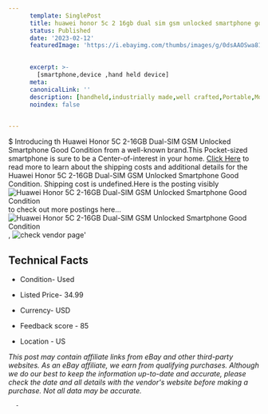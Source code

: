```yaml
---
      template: SinglePost
      title: huawei honor 5c 2 16gb dual sim gsm unlocked smartphone good condition
      status: Published
      date: '2023-02-12'
      featuredImage: 'https://i.ebayimg.com/thumbs/images/g/0dsAAOSwa81jKZ1n/s-l225.jpg'
       

      excerpt: >-
        [smartphone,device ,hand held device]
      meta:
      canonicalLink: ''
      description: [handheld,industrially made,well crafted,Portable,Mobile,Compact,Convenient,Lightweight,Maneuverable,Man-portable,Miniature,Carriable,Hand-held,Light,Holdable,Transportable,Mobile device,Pocket-sized,On-the-go,Wireless,Cordless,Compact size,Convenient size, smartphone,device ,hand held device]
      noindex: false
      

---
```

$
      Introducing th Huawei Honor 5C 2-16GB Dual-SIM GSM Unlocked Smartphone Good Condition from a well-known brand.This Pocket-sized smartphone is sure to be a Center-of-interest in your home. [Click Here](https://www.ebay.com/itm/354289658337?hash=item527d4f29e1%3Ag%3A0dsAAOSwa81jKZ1n&mkevt=1&mkcid=1&mkrid=711-53200-19255-0&campid=%253CePNCampaignId%253E&customid=%253CreferenceId%253E&toolid=10049) to read more to learn about the shipping costs and additional details for the Huawei Honor 5C 2-16GB Dual-SIM GSM Unlocked Smartphone Good Condition. Shipping cost is undefined.Here is the posting visibly ![Huawei Honor 5C 2-16GB Dual-SIM GSM Unlocked Smartphone Good Condition](https://i.ebayimg.com/thumbs/images/g/0dsAAOSwa81jKZ1n/s-l225.jpg) to check out more postings here... ![Huawei Honor 5C 2-16GB Dual-SIM GSM Unlocked Smartphone Good Condition](https://i.ebayimg.com/images/g/0dsAAOSwa81jKZ1n/s-l640.jpg), ![check vendor page](https://origin-galleryplus.ebayimg.com/ws/web/354289658337_2_0_1/225x225.jpg,https://origin-galleryplus.ebayimg.com/ws/web/354289658337_3_0_1/225x225.jpg,https://origin-galleryplus.ebayimg.com/ws/web/354289658337_4_0_1/225x225.jpg,https://origin-galleryplus.ebayimg.com/ws/web/354289658337_5_0_1/225x225.jpg,https://origin-galleryplus.ebayimg.com/ws/web/354289658337_6_0_1/225x225.jpg,https://origin-galleryplus.ebayimg.com/ws/web/354289658337_7_0_1/225x225.jpg,https://origin-galleryplus.ebayimg.com/ws/web/354289658337_8_0_1/225x225.jpg,https://origin-galleryplus.ebayimg.com/ws/web/354289658337_9_0_1/225x225.jpg,https://origin-galleryplus.ebayimg.com/ws/web/354289658337_10_0_1/225x225.jpg,https://origin-galleryplus.ebayimg.com/ws/web/354289658337_11_0_1/225x225.jpg)'

      

 ## Technical Facts 



     
      

 - Condition- Used 


      

 - Listed Price- 34.99 


      

 - Currency- USD 


      

 - Feedback score - 85 


      

 - Location - US 


      
      

 *_This post may contain affiliate links from eBay and other third-party websites. As an eBay affiliate, we earn from qualifying purchases. Although we do our best to keep the information up-to-date and accurate, please check the date and all details with the vendor's website before making a purchase. Not all data may be accurate._*




      -
